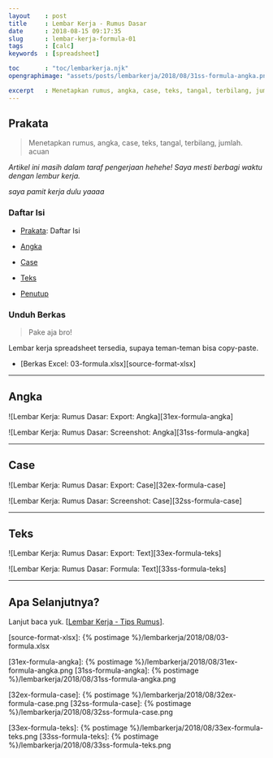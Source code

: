 ```yaml
---
layout    : post
title     : Lembar Kerja - Rumus Dasar
date      : 2018-08-15 09:17:35
slug      : lembar-kerja-formula-01
tags      : [calc]
keywords  : [spreadsheet]

toc       : "toc/lembarkerja.njk"
opengraphimage: "assets/posts/lembarkerja/2018/08/31ss-formula-angka.png"

excerpt   : Menetapkan rumus, angka, case, teks, tangal, terbilang, jumlah. acuan
---
```


<a name="prakata"></a>

## Prakata

> Menetapkan rumus, angka, case, teks, tangal, terbilang, jumlah. acuan

_Artikel ini masih dalam taraf pengerjaan hehehe!_
_Saya mesti berbagi waktu dengan lembur kerja._

_saya pamit kerja dulu yaaaa_

### Daftar Isi

* [Prakata](#prakata): Daftar Isi

* [Angka](#angka)

* [Case](#case)

* [Teks](#teks)

* [Penutup](#penutup)

### Unduh Berkas

> Pake aja bro!

Lembar kerja spreadsheet tersedia,
supaya teman-teman bisa copy-paste.

* [Berkas Excel: 03-formula.xlsx][source-format-xlsx]

-- -- --

<a name="angka"></a>

## Angka

![Lembar Kerja: Rumus Dasar: Export: Angka][31ex-formula-angka]

![Lembar Kerja: Rumus Dasar: Screenshot: Angka][31ss-formula-angka]

-- -- --

<a name="case"></a>

## Case

![Lembar Kerja: Rumus Dasar: Export: Case][32ex-formula-case]

![Lembar Kerja: Rumus Dasar: Screenshot: Case][32ss-formula-case]

-- -- --

<a name="teks"></a>

## Teks

![Lembar Kerja: Rumus Dasar: Export: Text][33ex-formula-teks]

![Lembar Kerja: Rumus Dasar: Formula: Text][33ss-formula-teks]

-- -- --

<a name="selanjutnya"></a>

## Apa Selanjutnya?

Lanjut baca yuk.
[[Lembar Kerja - Tips Rumus][local-whats-next]].

[//]: <> ( -- -- -- links below -- -- -- )

[local-whats-next]:     /lembarkerja/2018/08/17/lembar-kerja-formula-02.html

[source-format-xlsx]:   {% postimage %}/lembarkerja/2018/08/03-formula.xlsx

[31ex-formula-angka]:   {% postimage %}/lembarkerja/2018/08/31ex-formula-angka.png
[31ss-formula-angka]:   {% postimage %}/lembarkerja/2018/08/31ss-formula-angka.png

[32ex-formula-case]:    {% postimage %}/lembarkerja/2018/08/32ex-formula-case.png
[32ss-formula-case]:    {% postimage %}/lembarkerja/2018/08/32ss-formula-case.png

[33ex-formula-teks]:    {% postimage %}/lembarkerja/2018/08/33ex-formula-teks.png
[33ss-formula-teks]:    {% postimage %}/lembarkerja/2018/08/33ss-formula-teks.png
